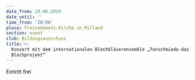 ```yaml
---
date_from: 20.06.2019
date_until: ''
time_from: '20:00'
place: Freinademetz-Kirche in Milland
section: event
club: Bildungsausschuss
title: >-
  Konzert mit dem internationalen Blechbläserensemble „Tonschmiede-das
  Blechprojekt“
---
```

 Eintritt frei
